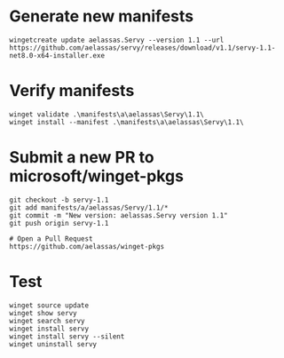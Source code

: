 # Generate new manifests
```
wingetcreate update aelassas.Servy --version 1.1 --url https://github.com/aelassas/servy/releases/download/v1.1/servy-1.1-net8.0-x64-installer.exe
```

# Verify manifests
```
winget validate .\manifests\a\aelassas\Servy\1.1\
winget install --manifest .\manifests\a\aelassas\Servy\1.1\
```

# Submit a new PR to microsoft/winget-pkgs
```
git checkout -b servy-1.1
git add manifests/a/aelassas/Servy/1.1/*
git commit -m "New version: aelassas.Servy version 1.1"
git push origin servy-1.1

# Open a Pull Request
https://github.com/aelassas/winget-pkgs
```

# Test
```
winget source update
winget show servy
winget search servy
winget install servy
winget install servy --silent
winget uninstall servy
```
